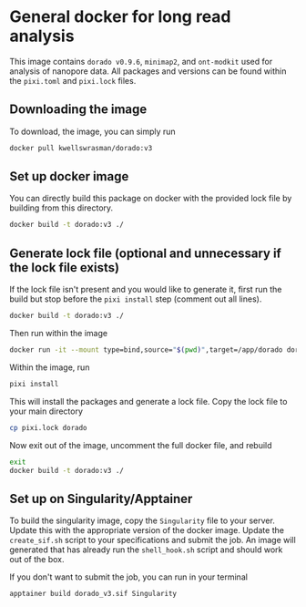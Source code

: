 # General docker for long read analysis
This image contains `dorado v0.9.6`, `minimap2`, and `ont-modkit` used for analysis of nanopore data. All packages and versions can be found within the `pixi.toml` and `pixi.lock` files.

## Downloading the image
To download, the image, you can simply run

```bash
docker pull kwellswrasman/dorado:v3
```


## Set up docker image

You can directly build this package on docker with the provided lock file by building from this directory.

```bash
docker build -t dorado:v3 ./
```

## Generate lock file (optional and unnecessary if the lock file exists)
If the lock file isn't present and you would like to generate it, first run the build but stop before the `pixi install` step (comment out all lines).

```bash
docker build -t dorado:v3 ./
```

Then run within the image

```bash
docker run -it --mount type=bind,source="$(pwd)",target=/app/dorado dorado:v3 sh
```

Within the image, run

```bash
pixi install
```

This will install the packages and generate a lock file. Copy the lock file to your main directory

```bash
cp pixi.lock dorado
```

Now exit out of the image, uncomment the full docker file, and rebuild

```bash
exit
docker build -t dorado:v3 ./
```

## Set up on Singularity/Apptainer
To build the singularity image, copy the `Singularity` file to your server. Update this with the appropriate version of the docker image. Update the `create_sif.sh` script to your specifications and submit the job. An image will generated that has already run the `shell_hook.sh` script and should work out of the box.

If you don't want to submit the job, you can run in your terminal
```bash
apptainer build dorado_v3.sif Singularity
```